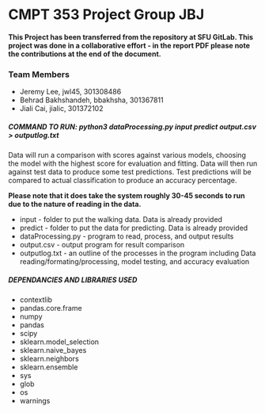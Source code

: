 # CMPT 353 Project Group JBJ
#### This Project has been transferred from the repository at SFU GitLab. This project was done in a collaborative effort - in the report PDF please note the contributions at the end of the document.

### Team Members
- Jeremy Lee, jwl45, 301308486
- Behrad Bakhshandeh, bbakhsha, 301367811
- Jiali Cai, jialic, 301372102

##### COMMAND TO RUN: python3 dataProcessing.py input predict output.csv > outputlog.txt

Data will run a comparison with scores against various models, choosing the model with the highest score for evaluation and fitting. Data will then run against test data to produce some test predictions. Test predictions will be compared to actual classification to produce an accuracy percentage.

**Please note that it does take the system roughly 30-45 seconds to run due to the nature of reading in the data.**

- input - folder to put the walking data. Data is already provided
- predict - folder to put the data for predicting. Data is already provided
- dataProcessing.py - program to read, process, and output results
- output.csv - output program for result comparison
- outputlog.txt - an outline of the processes in the program including Data reading/formating/processing, model testing, and accuracy evaluation

##### DEPENDANCIES AND LIBRARIES USED
- contextlib
- pandas.core.frame
- numpy
- pandas
- scipy
- sklearn.model_selection
- sklearn.naive_bayes
- sklearn.neighbors
- sklearn.ensemble
- sys
- glob
- os
- warnings
